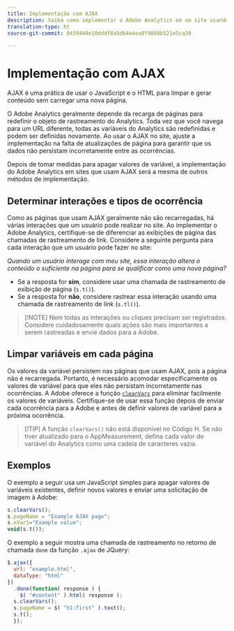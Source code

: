 ```yaml
---
title: Implementação com AJAX
description: Saiba como implementar o Adobe Analytics em um site usando o AJAX.
translation-type: ht
source-git-commit: 0439440e10dddf8a5d64e4ea8f9868b521e5ca20

---
```



# Implementação com AJAX

AJAX é uma prática de usar o JavaScript e o HTML para limpar e gerar conteúdo sem carregar uma nova página.

O Adobe Analytics geralmente depende da recarga de páginas para redefinir o objeto de rastreamento do Analytics. Toda vez que você navega para um URL diferente, todas as variáveis do Analytics são redefinidas e podem ser definidas novamente. Ao usar o AJAX no site, ajuste a implementação na falta de atualizações de página para garantir que os dados não persistam incorretamente entre as ocorrências.

Depois de tomar medidas para apagar valores de variável, a implementação do Adobe Analytics em sites que usam AJAX será a mesma de outros métodos de implementação.

## Determinar interações e tipos de ocorrência

Como as páginas que usam AJAX geralmente não são recarregadas, há várias interações que um usuário pode realizar no site. Ao implementar o Adobe Analytics, certifique-se de diferenciar as exibições de página das chamadas de rastreamento de link. Considere a seguinte pergunta para cada interação que um usuário pode fazer no site:

*Quando um usuário interage com meu site, essa interação altera o conteúdo o suficiente na página para se qualificar como uma nova página?*

* Se a resposta for **sim**, considere usar uma chamada de rastreamento de exibição de página (`s.t()`).
* Se a resposta for **não**, considere rastrear essa interação usando uma chamada de rastreamento de link (`s.tl()`).

> [!NOTE] Nem todas as interações ou cliques precisam ser registrados. Considere cuidadosamente quais ações são mais importantes a serem rastreadas e envie dados para a Adobe.

## Limpar variáveis em cada página

Os valores da variável persistem nas páginas que usam AJAX, pois a página não é recarregada. Portanto, é necessário acomodar especificamente os valores de variável para que eles não persistam incorretamente nas ocorrências. A Adobe oferece a função [`clearVars`](../vars/functions/clearvars.md) para eliminar facilmente os valores de variáveis. Certifique-se de usar essa função depois de enviar cada ocorrência para a Adobe e antes de definir valores de variável para a próxima ocorrência.

> [!TIP] A função `clearVars()` não está disponível no Código H. Se não tiver atualizado para o AppMeasurement, defina cada valor de variável do Analytics como uma cadeia de caracteres vazia.

## Exemplos

O exemplo a seguir usa um JavaScript simples para apagar valores de variáveis existentes, definir novos valores e enviar uma solicitação de imagem à Adobe:

```js
s.clearVars();
s.pageName = "Example AJAX page";
s.eVar1="Example value";
void(s.t());
```

O exemplo a seguir mostra uma chamada de rastreamento no retorno de chamada `done` da função `.ajax` de JQuery:

```js
$.ajax({
  url: "example.html",
  dataType: "html"
})
  .done(function( response ) {
    $( "#content" ).html( response );
  s.clearVars();
  s.pageName = $( "h1:first" ).text();
  s.t();
  });
```
